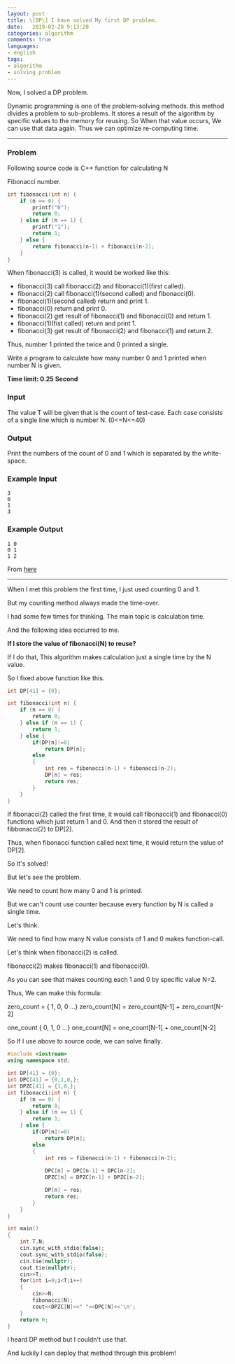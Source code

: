 ```yaml
---
layout: post
title: \[DP\] I have solved My first DP problem. 
date:   2019-02-20 9:13:20
categories: algorithm
comments: true
languages:
- english
tags:
- algorithm
- solving problem
---
```


Now, I solved a DP problem.


Dynamic programming is one of the problem-solving methods.
this method divides a problem to sub-problems. It stores a result of the algorithm by specific values to the memory for reusing. So When that value occurs, We can use that data again. Thus we can optimize re-computing time.

---

### Problem

Following source code is C++ function for calculating N

Fibonacci number.

```c++
int fibonacci(int n) {
    if (n == 0) {
        printf("0");
        return 0;
    } else if (n == 1) {
        printf("1");
        return 1;
    } else {
        return fibonacci(n‐1) + fibonacci(n‐2);
    }
}
```

When fibonacci(3) is called, it would be worked like this:
	
* fibonacci(3)  call fibonacci(2) and fibonacci(1)(first called).
* fibonacci(2) call fibonacci(1)(second called) and fibonacci(0).
* fibonacci(1)(second called) return and print 1.
* fibonacci(0) return and print 0.
* fibonacci(2) get result of fibonacci(1) and fibonacci(0) and return 1.
* fibonacci(1)(fist called) return and print 1.
* fibonacci(3) get result of fibonacci(2) and fibonacci(1) and return 2.

Thus, number 1 printed the twice and 0 printed a single.

Write a program to calculate how many number 0 and 1 printed when number N is given.

**Time limit: 0.25 Second**


### Input

The value T will be given that is the count of test-case.
Each case consists of a single line which is number N.
(0<=N<=40)

### Output

Print the numbers of the count of 0 and 1 which is separated by the white-space.

### Example Input 

```
3
0
1
3
```

### Example  Output 

```
1 0
0 1
1 2
```

From [here](https://www.acmicpc.net/problem/1003)

---

When I met this problem the first time, I just used counting 0 and 1.

But my counting method always made the time-over.

I had some few times for thinking. The main topic is calculation time.

And the following idea occurred to me.

**If I store the value of fibonacci(N) to reuse?**

If I do that, This algorithm makes calculation just a single time by the N value.

So I fixed above function like this.

```c++
int DP[41] = {0};

int fibonacci(int n) {
    if (n == 0) {
        return 0;
    } else if (n == 1) {
        return 1;
    } else {
        if(DP[n]!=0)
            return DP[n];
        else
        {
            int res = fibonacci(n-1) + fibonacci(n-2);
            DP[n] = res;
            return res;
        }
    }   
}
```

If fibonacci(2) called the first time, it would call fibonacci(1) and fibonacci(0) functions which just return 1 and 0. 
And then it stored the result of fibbonacci(2) to DP[2].

Thus, when fibonacci function called next time, it would return the value of DP[2].

So It's solved!

But let's see the problem.

We need to count how many 0 and 1 is printed.

But we can't count use counter because every function by N is called a single time. 

Let's think.

We need to find how many N value consists of 1 and 0 makes function-call.

Let's think when fibonacci(2) is called.

fibonacci(2) makes fibonacci(1) and fibonacci(0).

As you can see that makes counting each 1 and 0 by specific value N=2.

Thus, We can make this formula:

zero_count = { 1, 0, 0 ...}
zero_count[N] = zero_count[N-1] + zero_count[N-2] 

one_count { 0, 1, 0 ...}
one_count[N] = one_count[N-1] + one_count[N-2]

So If I use above to source code, we can solve finally.

```c++
#include <iostream>
using namespace std;

int DP[41] = {0};
int DPC[41] = {0,1,0,};
int DPZC[41] = {1,0,};
int fibonacci(int n) {
    if (n == 0) {
        return 0;
    } else if (n == 1) {
        return 1;
    } else {
        if(DP[n]!=0)
            return DP[n];
        else
        {
            int res = fibonacci(n-1) + fibonacci(n-2);
    
            DPC[n] = DPC[n-1] + DPC[n-2];   
            DPZC[n] = DPZC[n-1] + DPZC[n-2];

            DP[n] = res;
            return res;
        }
    }   
}

int main()
{
    int T,N;
    cin.sync_with_stdio(false);
    cout.sync_with_stdio(false);
    cin.tie(nullptr);
    cout.tie(nullptr);
    cin>>T;
    for(int i=0;i<T;i++)
    {   
        cin>>N;
        fibonacci(N);
        cout<<DPZC[N]<<" "<<DPC[N]<<'\n';
    }   
    return 0;
}
```

I heard DP method but I couldn't use that.

And luckily I can deploy that method through this problem!
